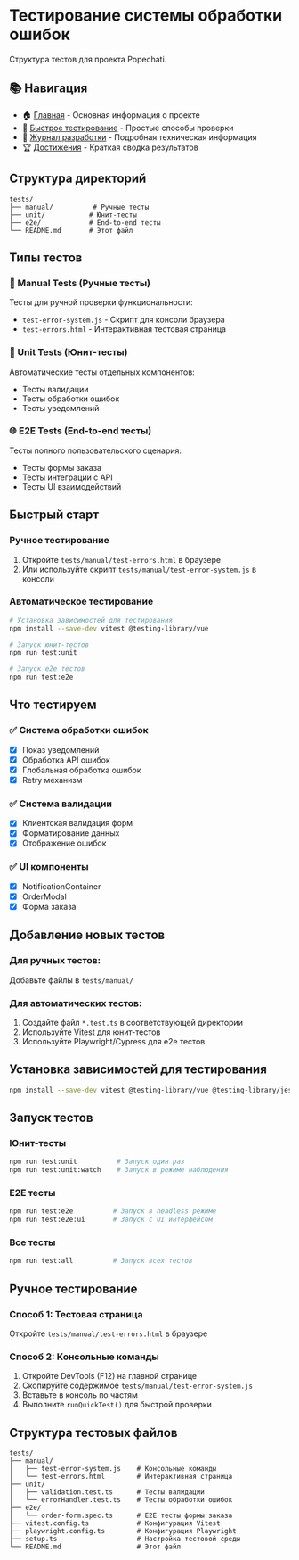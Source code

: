 # Тестирование системы обработки ошибок

Структура тестов для проекта Popechati.

## 📚 Навигация

- 🏠 [Главная](../README.md) - Основная информация о проекте
- 🚀 [Быстрое тестирование](../TESTING.md) - Простые способы проверки
- 📖 [Журнал разработки](../DEVELOPMENT_LOG.md) - Подробная техническая информация
- 🏆 [Достижения](../ACHIEVEMENTS.md) - Краткая сводка результатов

## Структура директорий

```
tests/
├── manual/          # Ручные тесты
├── unit/           # Юнит-тесты
├── e2e/            # End-to-end тесты
└── README.md       # Этот файл
```

## Типы тестов

### 🔧 Manual Tests (Ручные тесты)

Тесты для ручной проверки функциональности:

- `test-error-system.js` - Скрипт для консоли браузера
- `test-errors.html` - Интерактивная тестовая страница

### 🧪 Unit Tests (Юнит-тесты)

Автоматические тесты отдельных компонентов:

- Тесты валидации
- Тесты обработки ошибок
- Тесты уведомлений

### 🌐 E2E Tests (End-to-end тесты)

Тесты полного пользовательского сценария:

- Тесты формы заказа
- Тесты интеграции с API
- Тесты UI взаимодействий

## Быстрый старт

### Ручное тестирование

1. Откройте `tests/manual/test-errors.html` в браузере
2. Или используйте скрипт `tests/manual/test-error-system.js` в консоли

### Автоматическое тестирование

```bash
# Установка зависимостей для тестирования
npm install --save-dev vitest @testing-library/vue

# Запуск юнит-тестов
npm run test:unit

# Запуск e2e тестов
npm run test:e2e
```

## Что тестируем

### ✅ Система обработки ошибок

- [x] Показ уведомлений
- [x] Обработка API ошибок
- [x] Глобальная обработка ошибок
- [x] Retry механизм

### ✅ Система валидации

- [x] Клиентская валидация форм
- [x] Форматирование данных
- [x] Отображение ошибок

### ✅ UI компоненты

- [x] NotificationContainer
- [x] OrderModal
- [x] Форма заказа

## Добавление новых тестов

### Для ручных тестов:

Добавьте файлы в `tests/manual/`

### Для автоматических тестов:

1. Создайте файл `*.test.ts` в соответствующей директории
2. Используйте Vitest для юнит-тестов
3. Используйте Playwright/Cypress для e2e тестов

## Установка зависимостей для тестирования

```bash
npm install --save-dev vitest @testing-library/vue @testing-library/jest-dom jsdom @playwright/test
```

## Запуск тестов

### Юнит-тесты

```bash
npm run test:unit          # Запуск один раз
npm run test:unit:watch    # Запуск в режиме наблюдения
```

### E2E тесты

```bash
npm run test:e2e          # Запуск в headless режиме
npm run test:e2e:ui       # Запуск с UI интерфейсом
```

### Все тесты

```bash
npm run test:all          # Запуск всех тестов
```

## Ручное тестирование

### Способ 1: Тестовая страница

Откройте `tests/manual/test-errors.html` в браузере

### Способ 2: Консольные команды

1. Откройте DevTools (F12) на главной странице
2. Скопируйте содержимое `tests/manual/test-error-system.js`
3. Вставьте в консоль по частям
4. Выполните `runQuickTest()` для быстрой проверки

## Структура тестовых файлов

```
tests/
├── manual/
│   ├── test-error-system.js    # Консольные команды
│   └── test-errors.html        # Интерактивная страница
├── unit/
│   ├── validation.test.ts      # Тесты валидации
│   └── errorHandler.test.ts    # Тесты обработки ошибок
├── e2e/
│   └── order-form.spec.ts      # E2E тесты формы заказа
├── vitest.config.ts            # Конфигурация Vitest
├── playwright.config.ts        # Конфигурация Playwright
├── setup.ts                    # Настройка тестовой среды
└── README.md                   # Этот файл
```
